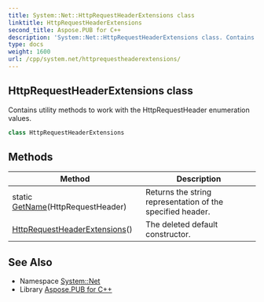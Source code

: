 ```yaml
---
title: System::Net::HttpRequestHeaderExtensions class
linktitle: HttpRequestHeaderExtensions
second_title: Aspose.PUB for C++
description: 'System::Net::HttpRequestHeaderExtensions class. Contains utility methods to work with the HttpRequestHeader enumeration values in C++.'
type: docs
weight: 1600
url: /cpp/system.net/httprequestheaderextensions/
---
```

## HttpRequestHeaderExtensions class


Contains utility methods to work with the HttpRequestHeader enumeration values.

```cpp
class HttpRequestHeaderExtensions
```

## Methods

| Method | Description |
| --- | --- |
| static [GetName](./getname/)(HttpRequestHeader) | Returns the string representation of the specified header. |
| [HttpRequestHeaderExtensions](./httprequestheaderextensions/)() | The deleted default constructor. |
## See Also

* Namespace [System::Net](../)
* Library [Aspose.PUB for C++](../../)
